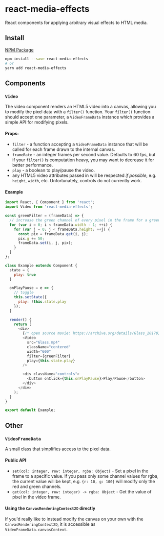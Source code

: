 react-media-effects
========
React components for applying arbitrary visual effects to HTML media.

## Install
[NPM Package](https://www.npmjs.com/package/react-media-effects)

```sh
npm install --save react-media-effects
# or
yarn add react-media-effects
```

## Components
### `Video`
The video component renders an HTML5 video into a canvas, allowing you to
modify the pixel data with a `filter()` function. Your `filter()`
function should accept one parameter, a `VideoFrameData` instance which
provides a simple API for modifying pixels.
#### Props:
* `filter` - a function accepting a `VideoFrameData` instance that will be
called for each frame drawn to the internal canvas.
* `frameRate` - an integer frames per second value. Defaults to 60 fps, but
if your `filter()` is computation heavy, you may want to decrease it for
better performance.
* `play` - a boolean to play/pause the video.
* any HTML5 video attributes passed in will be respected *if possible*,
e.g. `height`, `width`, etc. Unfortunately, controls do not currently work.

#### Example
```js
import React, { Component } from 'react';
import Video from 'react-media-effects';

const greenFilter = (frameData) => {
  // increase the green channel of every pixel in the frame for a green tint
  for (var i = 0; i < frameData.width - 1; ++i) {
    for (var j = 0; j < frameData.height; ++j) {
      const pix = frameData.get(i, j);
      pix.g += 50;
      frameData.set(i, j, pix);
    }
  }
};

class Example extends Component {
  state = {
    play: true
  }

  onPlayPause = e => {
    // toggle
    this.setState({
      play: !this.state.play
    });
  }

  render() {
    return (
      <div>
        {/* open source movie: https://archive.org/details/Glass_201703 */}
        <Video
          src="Glass.mp4"
          className="centered"
          width="600"
          filter={greenFilter}
          play={this.state.play}
        />

        <div className="controls">
          <button onClick={this.onPlayPause}>Play/Pause</button>
        </div>
      </div>
    );
  }
}

export default Example;
```

## Other
### `VideoFrameData`
A small class that simplifies access to the pixel data.

#### Public API
* `set(col: integer, row: integer, rgba: Object)` - Set a pixel in the frame
to a specific value. If you pass only some channel values for rgba, the current
value will be kept, e.g. `{r: 10, g: 100}` will modify only the red and green
channels.
* `get(col: integer, row: integer) -> rgba: Object` - Get the value of pixel
in the video frame.

#### Using the `CanvasRenderingContext2D` directly
If you'd really like to instead modify the canvas on your own with the
`CanvasRenderingContext2D`, it is accessible as `VideoFrameData.canvasContext`.
